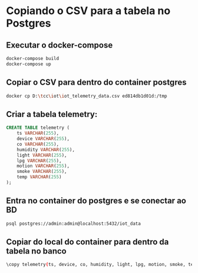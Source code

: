 # Copiando o CSV para a tabela no Postgres

## Executar o docker-compose
```bash
docker-compose build
docker-compose up
```

## Copiar o CSV para dentro do container postgres

```bash
docker cp D:\tcc\iot\iot_telemetry_data.csv ed814db1d01d:/tmp
```

## Criar a tabela telemetry:
```sql
CREATE TABLE telemetry (
    ts VARCHAR(255),
    device VARCHAR(255),
    co VARCHAR(255),
    humidity VARCHAR(255),
    light VARCHAR(255),
    lpg VARCHAR(255),
    motion VARCHAR(255),
    smoke VARCHAR(255),
    temp VARCHAR(255)
);
```

## Entra no container do postgres e se conectar ao BD
```bash
psql postgres://admin:admin@localhost:5432/iot_data
```

## Copiar do local do container para dentro da tabela no banco
```bash
\copy telemetry(ts, device, co, humidity, light, lpg, motion, smoke, temp) from 'D:\tcc\iot\iot_telemetry_data.csv' delimiter ',' CSV HEADER;
```